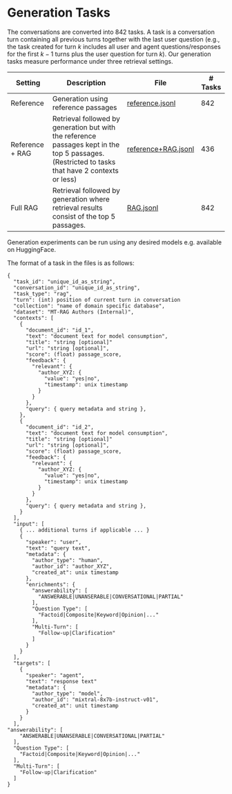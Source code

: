 # Generation Tasks

 The conversations are converted into 842 tasks. A task is a conversation turn containing all previous turns together with the last user question (e.g., the task created for turn $k$ includes all user and agent questions/responses for the first $k-1$ turns plus the user question for turn $k$). Our generation tasks measure performance under three retrieval settings.

| Setting  | Description | File | # Tasks
| ------------- | ------------- |  ------------- |  ------------- | 
| Reference  | Generation using reference passages | [reference.jsonl](reference.jsonl) |  842 | 
| Reference + RAG | Retrieval followed by generation but with the reference passages kept in the top 5 passages. (Restricted to tasks that have 2 contexts or less) | [reference+RAG.jsonl](reference+RAG.jsonl) | 436 |
| Full RAG | Retrieval followed by generation where retrieval results consist of the top 5 passages. | [RAG.jsonl](RAG.jsonl) | 842 |

Generation experiments can be run using any desired models e.g. available on HuggingFace.

The format of a task in the files is as follows:

```
{
  "task_id": "unique_id_as_string",
  "conversation_id": "unique_id_as_string",
  "task_type": "rag",
  "turn": (int) position of current turn in conversation
  "collection": "name of domain specific database",
  "dataset": "MT-RAG Authors (Internal)",
  "contexts": [
    {
      "document_id": "id_1",
      "text": "document text for model consumption",
      "title": "string [optional]"
      "url": "string [optional]",
      "score": (float) passage_score,
      "feedback": {
        "relevant": {
          "author_XYZ: {
            "value": "yes|no",
            "timestamp": unix timestamp
          }
        }
      },
      "query": { query metadata and string },
    },
    {
      "document_id": "id_2",
      "text": "document text for model consumption",
      "title": "string [optional]"
      "url": "string [optional]",
      "score": (float) passage_score,
      "feedback": {
        "relevant": {
          "author_XYZ: {
            "value": "yes|no",
            "timestamp": unix timestamp
          }
        }
      },
      "query": { query metadata and string },
    }
  ],
  "input": [
    { ... additional turns if applicable ... }
    {
      "speaker": "user",
      "text": "query text",
      "metadata": {
        "author_type": "human",
        "author_id": "author_XYZ",
        "created_at": unix timestamp
      },
      "enrichments": {
        "answerability": [
          "ANSWERABLE|UNANSERABLE|CONVERSATIONAL|PARTIAL"
        ],
        "Question Type": [
          "Factoid|Composite|Keyword|Opinion|..."
        ],
        "Multi-Turn": [
          "Follow-up|Clarification"
        ]
      }
    }
  ],
  "targets": [
    {
      "speaker": "agent",
      "text": "response text"
      "metadata": {
        "author_type": "model",
        "author_id": "mixtral-8x7b-instruct-v01",
        "created_at": unit timestamp
      }
    }
  ],
"answerability": [
    "ANSWERABLE|UNANSERABLE|CONVERSATIONAL|PARTIAL"
  ],
  "Question Type": [
    "Factoid|Composite|Keyword|Opinion|..."
  ],
  "Multi-Turn": [
    "Follow-up|Clarification"
  ]
}
```
